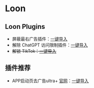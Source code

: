 # Loon

## Loon Plugins

- 屏蔽最右广告插件：[一键导入](https://www.nsloon.com/openloon/import?plugin=https%3A%2F%2Fraw.githubusercontent.com%2FSsrCoder%2Floon%2Fmain%2Fplugins%2Fzuiyou.plugin)
- 解除 ChatGPT 访问限制插件：[一键导入](https://www.nsloon.com/openloon/import?plugin=https%3A%2F%2Fraw.githubusercontent.com%2FSsrCoder%2Floon%2Fmain%2Fplugins%2Fchatgpt.plugin)
- ~~解锁 TikTok：[一键导入](https://www.nsloon.com/openloon/import?plugin=https%3A%2F%2Fraw.githubusercontent.com%2FSsrCoder%2Floon%2Fmain%2Fplugins%2Ftiktok.plugin)~~

## 插件推荐

- APP启动页去广告ultra+ [官网](https://yfamily.netlify.app/loon)：[一键导入](https://www.nsloon.com/openloon/import?plugin=https%3A%2F%2Fyfamily.netlify.app%2Fplugin%2Fadultraplus.plugin)
